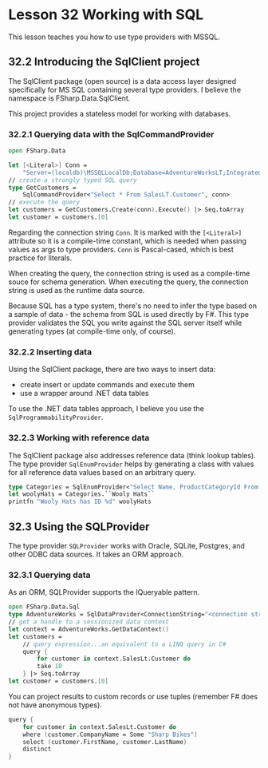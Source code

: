 # Lesson 32 Working with SQL
This lesson teaches you how to use type providers with MSSQL.

## 32.2 Introducing the SqlClient project
The SqlClient package (open source) is a data access layer designed specifically for MS SQL containing several type providers.
I believe the namespace is FSharp.Data.SqlClient.

This project provides a stateless model for working with databases.

### 32.2.1 Querying data with the SqlCommandProvider
```fsharp
open FSharp.Data

let [<Literal>] Conn =
    "Server=(localdb)\MSSQLLocalDb;Database=AdventureWorksLT;Integrated Security=SSPI"
// create a strongly typed SQL query
type GetCustomers =
    SqlCommandProvider<"Select * From SalesLT.Customer", conn>
// execute the query
let customers = GetCustomers.Create(conn).Execute() |> Seq.toArray
let customer = customers.[0]
```

Regarding the connection string `Conn`.
It is marked with the `[<Literal>]` attribute so it is a compile-time constant, which is needed when passing values as args to type providers.
`Conn` is Pascal-cased, which is best practice for literals.

When creating the query, the connection string is used as a compile-time souce for schema generation.
When executing the query, the connection string is used as the runtime data source. 

Because SQL has a type system, there's no need to infer the type based on a sample of data - the schema from SQL is used directly by F#.
This type provider validates the SQL you write against the SQL server itself while generating types (at compile-time only, of course).

### 32.2.2 Inserting data
Using the SqlClient package, there are two ways to insert data:
- create insert or update commands and execute them
- use a wrapper around .NET data tables

To use the .NET data tables approach, I believe you use the `SqlProgrammabilityProvider`.

### 32.2.3 Working with reference data
The SqlClient package also addresses reference data (think lookup tables).
The type provider `SqlEnumProvider` helps by generating a class with values for all reference data values based on an arbitrary query.

```fsharp
type Categories = SqlEnumProvider<"Select Name, ProductCategoryId From SalesLT.ProductCateegory", Conn>
let woolyHats = Categories.``Wooly Hats``
printfn "Wooly Hats has ID %d" woolyHats
```

## 32.3 Using the SQLProvider
The type provider `SQLProvider` works with Oracle, SQLite, Postgres, and other ODBC data sources.
It takes an ORM approach.

### 32.3.1 Querying data
As an ORM, SQLProvider supports the IQueryable pattern.

```fsharp
open FSharp.Data.Sql
type AdventureWorks = SqlDataProvider<ConnectionString="<connection string goes here>", UseOptionTypes = true>
// get a handle to a sessionized data context
let context = AdventureWorks.GetDataContext()
let customers =
    // query expression...an equivalent to a LINQ query in C#
    query {
        for customer in context.SalesLt.Customer do
        take 10
    } |> Seq.toArray
let customer = customers.[0]
```

You can project results to custom records or use tuples (remember F# does not have anonymous types).

```fsharp
query {
    for customer in context.SalesLt.Customer do
    where (customer.CompanyName = Some "Sharp Bikes")
    select (customer.FirstName, customer.LastName)
    distinct
}
```